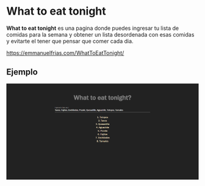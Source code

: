 # What to eat tonight

**What to eat tonight** es una pagina donde puedes ingresar tu lista de comidas para la semana y obtener un lista desordenada con esas comidas y evitarte el tener que pensar que comer cada dia.

https://emmanuelfrias.com/WhatToEatTonight/

## Ejemplo
![example1](./img/web-example.png)